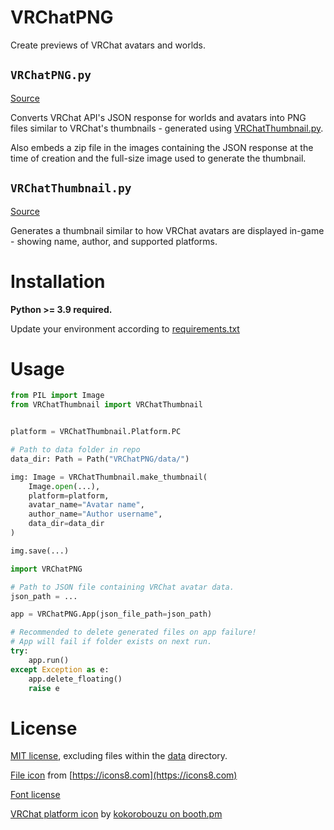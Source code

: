 # VRChatPNG

Create previews of VRChat avatars and worlds.

## `VRChatPNG.py`

[Source](VRChatPNG/VRChatPNG.py)

Converts VRChat API's JSON response for worlds and avatars into PNG files similar to VRChat's thumbnails - generated using [VRChatThumbnail.py](#vrchatthumbnailpy).

Also embeds a zip file in the images containing the JSON response at the time of creation and the full-size image used to generate the thumbnail.

## `VRChatThumbnail.py`

[Source](VRChatPNG/VRChatThumbnail.py)

Generates a thumbnail similar to how VRChat avatars are displayed in-game - showing name, author, and supported platforms.

# Installation

**Python >= 3.9 required.**

Update your environment according to [requirements.txt](requirements.txt)

# Usage

```Python
from PIL import Image
from VRChatThumbnail import VRChatThumbnail


platform = VRChatThumbnail.Platform.PC

# Path to data folder in repo
data_dir: Path = Path("VRChatPNG/data/")

img: Image = VRChatThumbnail.make_thumbnail(
	Image.open(...),
	platform=platform,
	avatar_name="Avatar name",
	author_name="Author username",
	data_dir=data_dir
)

img.save(...)
```

```Python
import VRChatPNG

# Path to JSON file containing VRChat avatar data.
json_path = ...

app = VRChatPNG.App(json_file_path=json_path)

# Recommended to delete generated files on app failure!
# App will fail if folder exists on next run.
try:
	app.run()
except Exception as e:
	app.delete_floating()
	raise e

```

# License

[MIT license](LICENSE), excluding files within the [data](VRChatPNG/data) directory.

[File icon](VRChatPNG/data/file.png) from [https://icons8.com](https://icons8.com)

[Font license](VRChatPNG/data/Noto_Sans_JP.OFL.txt)

[VRChat platform icon](VRChatPNG/data/vrc_platform.png) by [kokorobouzu on booth.pm](https://booth.pm/ja/items/1448967)
